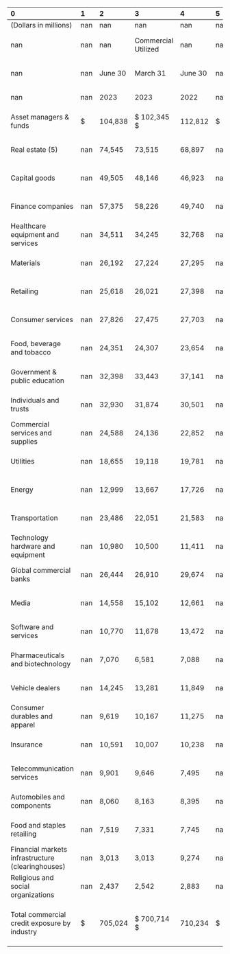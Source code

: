 | 0                                                 | 1   | 2       | 3                   | 4       | 5   | 6                                 |
|:--------------------------------------------------|:----|:--------|:--------------------|:--------|:----|:----------------------------------|
| (Dollars in millions)                             | nan | nan     | nan                 | nan     | nan | nan                               |
| nan                                               | nan | nan     | Commercial Utilized | nan     | nan | Total Commercial Committed        |
| nan                                               | nan | June 30 | March 31            | June 30 | nan | June 30 March 31 June 30          |
| nan                                               | nan | 2023    | 2023                | 2022    | nan | 2023 2023 2022                    |
| Asset managers & funds                            | $   | 104,838 | $ 102,345 $         | 112,812 | $   | 168,062 $ 164,480 $ 167,163       |
| Real estate (5)                                   | nan | 74,545  | 73,515              | 68,897  | nan | 101,284 101,072 97,617            |
| Capital goods                                     | nan | 49,505  | 48,146              | 46,923  | nan | 92,886 88,060 89,785              |
| Finance companies                                 | nan | 57,375  | 58,226              | 49,740  | nan | 82,742 81,811 76,051              |
| Healthcare equipment and services                 | nan | 34,511  | 34,245              | 32,768  | nan | 61,174 59,280 57,901              |
| Materials                                         | nan | 26,192  | 27,224              | 27,295  | nan | 55,838 56,244 59,699              |
| Retailing                                         | nan | 25,618  | 26,021              | 27,398  | nan | 54,017 54,127 52,645              |
| Consumer services                                 | nan | 27,826  | 27,475              | 27,703  | nan | 49,921 48,491 48,453              |
| Food, beverage and tobacco                        | nan | 24,351  | 24,307              | 23,654  | nan | 49,331 46,838 48,337              |
| Government & public education                     | nan | 32,398  | 33,443              | 37,141  | nan | 46,720 46,931 50,189              |
| Individuals and trusts                            | nan | 32,930  | 31,874              | 30,501  | nan | 43,957 43,488 45,733              |
| Commercial services and supplies                  | nan | 24,588  | 24,136              | 22,852  | nan | 42,500 41,711 43,520              |
| Utilities                                         | nan | 18,655  | 19,118              | 19,781  | nan | 39,108 39,209 39,448              |
| Energy                                            | nan | 12,999  | 13,667              | 17,726  | nan | 36,034 34,923 39,613              |
| Transportation                                    | nan | 23,486  | 22,051              | 21,583  | nan | 35,317 33,846 35,569              |
| Technology hardware and equipment                 | nan | 10,980  | 10,500              | 11,411  | nan | 29,909 29,807 29,697              |
| Global commercial banks                           | nan | 26,444  | 26,910              | 29,674  | nan | 28,994 29,047 30,667              |
| Media                                             | nan | 14,558  | 15,102              | 12,661  | nan | 26,377 29,006 27,270              |
| Software and services                             | nan | 10,770  | 11,678              | 13,472  | nan | 25,397 25,300 30,761              |
| Pharmaceuticals and biotechnology                 | nan | 7,070   | 6,581               | 7,088   | nan | 21,859 21,419 19,072              |
| Vehicle dealers                                   | nan | 14,245  | 13,281              | 11,849  | nan | 21,228 21,237 20,027              |
| Consumer durables and apparel                     | nan | 9,619   | 10,167              | 11,275  | nan | 21,146 21,784 22,841              |
| Insurance                                         | nan | 10,591  | 10,007              | 10,238  | nan | 20,096 19,109 19,496              |
| Telecommunication services                        | nan | 9,901   | 9,646               | 7,495   | nan | 17,370 17,666 15,986              |
| Automobiles and components                        | nan | 8,060   | 8,163               | 8,395   | nan | 15,979 15,910 17,256              |
| Food and staples retailing                        | nan | 7,519   | 7,331               | 7,745   | nan | 13,107 12,507 12,441              |
| Financial markets infrastructure (clearinghouses) | nan | 3,013   | 3,013               | 9,274   | nan | 5,797 8,526 14,252                |
| Religious and social organizations                | nan | 2,437   | 2,542               | 2,883   | nan | 4,373 4,557 5,130                 |
| Total commercial credit exposure by industry      | $   | 705,024 | $ 700,714 $         | 710,234 | $   | 1,210,523 $ 1,196,386 $ 1,216,619 |